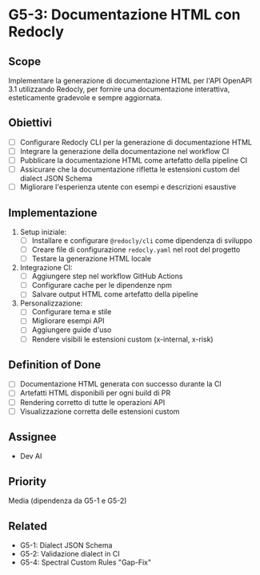 # G5-3: Documentazione HTML con Redocly

## Scope

Implementare la generazione di documentazione HTML per l'API OpenAPI 3.1 utilizzando Redocly, 
per fornire una documentazione interattiva, esteticamente gradevole e sempre aggiornata.

## Obiettivi

- [ ] Configurare Redocly CLI per la generazione di documentazione HTML
- [ ] Integrare la generazione della documentazione nel workflow CI
- [ ] Pubblicare la documentazione HTML come artefatto della pipeline CI
- [ ] Assicurare che la documentazione rifletta le estensioni custom del dialect JSON Schema
- [ ] Migliorare l'esperienza utente con esempi e descrizioni esaustive

## Implementazione

1. Setup iniziale:
   - [ ] Installare e configurare `@redocly/cli` come dipendenza di sviluppo
   - [ ] Creare file di configurazione `redocly.yaml` nel root del progetto
   - [ ] Testare la generazione HTML locale

2. Integrazione CI:
   - [ ] Aggiungere step nel workflow GitHub Actions
   - [ ] Configurare cache per le dipendenze npm
   - [ ] Salvare output HTML come artefatto della pipeline

3. Personalizzazione:
   - [ ] Configurare tema e stile
   - [ ] Migliorare esempi API
   - [ ] Aggiungere guide d'uso
   - [ ] Rendere visibili le estensioni custom (x-internal, x-risk)

## Definition of Done

- [ ] Documentazione HTML generata con successo durante la CI
- [ ] Artefatti HTML disponibili per ogni build di PR
- [ ] Rendering corretto di tutte le operazioni API
- [ ] Visualizzazione corretta delle estensioni custom

## Assignee

- Dev AI

## Priority

Media (dipendenza da G5-1 e G5-2)

## Related

- G5-1: Dialect JSON Schema
- G5-2: Validazione dialect in CI
- G5-4: Spectral Custom Rules "Gap-Fix"
